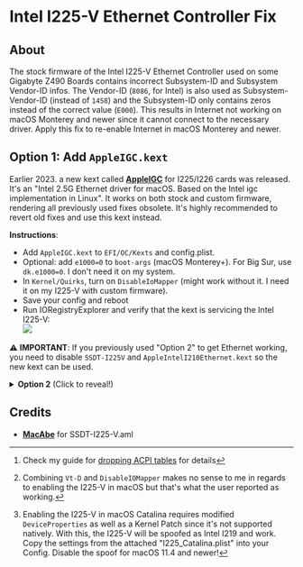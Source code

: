 # Intel I225-V Ethernet Controller Fix

## About
The stock firmware of the Intel I225-V Ethernet Controller used on some Gigabyte Z490 Boards contains incorrect Subsystem-ID and Subsystem Vendor-ID infos. The Vendor-ID (`8086`, for Intel) is also used as Subsystem-Vendor-ID (instead of `1458`) and the Subsystem-ID only contains zeros instead of the correct value (`E000`). This results in Internet not working on macOS Monterey and newer since it cannot connect to the necessary driver. Apply this fix to re-enable Internet in macOS Monterey and newer.

## Option 1: Add `AppleIGC.kext` 
Earlier 2023. a new kext called [**AppleIGC**](https://github.com/SongXiaoXi/AppleIGC) for I225/I226 cards was released. It's an "Intel 2.5G Ethernet driver for macOS. Based on the Intel igc implementation in Linux". It works on both stock and custom firmware, rendering all previously used fixes obsolete. It's highly recommended to revert old fixes and use this kext instead.

**Instructions**: 

- Add `AppleIGC.kext` to `EFI/OC/Kexts` and config.plist.
- Optional: add `e1000=0` to `boot-args` (macOS Monterey+). For Big Sur, use `dk.e1000=0`. I don't need it on my system.
- In `Kernel/Quirks`, turn on `DisableIoMapper` (might work without it. I need it on my I225-V with custom firmware).
- Save your config and reboot
- Run IORegistryExplorer and verify that the kext is servicing the Intel I225-V: <br> ![](https://user-images.githubusercontent.com/88431749/259463074-b1d3801b-c46d-4250-ac8b-8f5c666698fe.png)

:warning: **IMPORTANT**: If you previously used "Option 2" to get Ethernet working, you need to disable `SSDT-I225V` and `AppleIntelI210Ethernet.kext` so the new kext can be used.

<details>
<summary><strong>Option 2</strong> (Click to reveal!)</summary>

## Option 2: Adding SSDT-I225-V (obsolete)
Use the attached SSDT to inject the correct header descriptions for the Intel I225-V into macOS Monterey and newer. 

For macOS 13, you also need to inject AppleIntel210Ethernet.kext, since it has been removed from the IONetworkingFamily.kext and you can't use the .dext version unless you flash a modded firmware.

:warning: Before adding this SSDT, verify the ACPI path of the I225-V is matching the one used in your `DSDT` and adjust it accordingly! You can use Hackintool and IO RegistryExplorer to find the correct ACPI path.

> **Note**: Location of AppleIntelI210Ethernet.kext in previous versions of macOS: `System/Library/Extensions/IONetworkingFamily.kext/Contents/PlugIns/`

### Instructions

- Disable/Delete `FakePCIID.kext` (if present)
- Disable/Delete `FakePCIID_Intel_I225-V.kext` (if present)
- [**Download**](https://github.com/5T33Z0/OC-Little-Translated/blob/main/01_Adding_missing_Devices_and_enabling_Features/Intel_I225-V_Fix_(SSDT-I225V)/SSDT-I225V.aml?raw=true) `SSDT-I225V.aml`
- Add it to `EFI/OC/ACPI` and config.plist 
- **macOS 13 only**: 
	- Add [**this kext**](https://github.com/5T33Z0/OC-Little-Translated/raw/main/01_Adding_missing_Devices_and_enabling_Features/Intel_I225-V_Fix_(SSDT-I225V)/AII210E.zip) 
	- Set `MinKernel` to `22.0.0` so it's only injected into macOS Ventura!
- Add boot-arg `dk.e1000=0` (macOS 11) and/or `e1000=0` (macOS 12+)
- Apply the correct **Settings** from the table below.
- Save the config and reboot.

## Settings
Listed below are the required BIOS and config Settings for various versions of macOS.

macOS |Vt-D|DisableIoMapper|DMAR (OEM)|DMAR (dropped/replaced)[^1]| I225-V / 3rd Party working|
:-----|:------:|:----------:|:--------:|:-----------------:|:--------------------------:
12.5+ (with SSDT)| ON |**OFF**| **YES** | **NO / NO**| **YES / YES**
12.5+ (stock fw) | ON | OFF | YES| NO / NO | **NO / YES**
11.4 to 11.6.7 | ON | ON [^2]| NO | YES / YES | [**YES / YES**](https://github.com/5T33Z0/Gigabyte-Z490-Vision-G-Hackintosh-OpenCore/issues/19#issuecomment-1153315826)
10.15 to 11.3 [^3]| OFF/ON |OFF/ON | YES | NO / NO | **YES / NO**

[^1]: Check my guide for [dropping ACPI tables](https://github.com/5T33Z0/OC-Little-Translated/tree/main/00_About_ACPI/ACPI_Dropping_Tables#readme) for details
[^2]: Combining `Vt-D` and `DisableIOMapper` makes no sense to me in regards to enabling the I225-V in macOS but that's what the user reported as working.
[^3]: Enabling the I225-V in macOS Catalina requires modified `DeviceProperties` as well as a Kernel Patch since it's not supported natively. With this, the I225-V will be spoofed as Intel I219 and work. Copy the settings from the attached "I225_Catalina.plist" into your Config. Disable the spoof for macOS 11.4 and newer!

> **Note**: OpenCore 0.9.2 introduced a new Quirk called `DisableIoMapperMapping`. It works independently of `DisableIoMapper` and addresses reoccurring connectivity issues in macOS 13.3+ which weren't there before. If your configuration required to drop/replace the DMAR table before it still does now!

## Troubleshooting

If you are facing issues afterwards, you could try attaching the I225-V to the `AppleIntelI210Ethernet.kext` by using boot boot-arg `dk.e1000=0` (Big Sur) or `e1000=0` (macOS Monterey/Ventura).

If you can't access the Internet after flashing the custom firmware, remove the following preferences via Terminal and reboot and reset kext cache:

- `sudo rm /Library/Preferences/SystemConfiguration/NetworkInterfaces.plist`
- `sudo rm /Library/Preferences/SystemConfiguration/preferences.plist`
- `sudo kextcache -i /`

After a few seconds, the connection should work. If you still can't access the Internet, delete the following preferences followed by a reboot:

- `/Library/Preferences/com.apple.networkextension.necp.plist`
- `/Library/Preferences/com.apple.networkextension.plist`
- `/Library/Preferences/com.apple.networkextension.uuidcache.plist`

</details>


## Credits
- [**MacAbe**](https://www.insanelymac.com/forum/topic/352281-intel-i225-v-on-ventura/?do=findComment&comment=2786836) for SSDT-I225-V.aml
